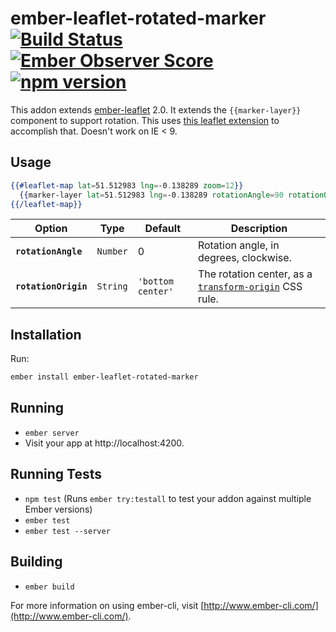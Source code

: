 # ember-leaflet-rotated-marker [![Build Status](https://travis-ci.org/miguelcobain/ember-leaflet-rotated-marker.svg)](https://travis-ci.org/miguelcobain/ember-leaflet-rotated-marker) [![Ember Observer Score](http://emberobserver.com/badges/ember-leaflet-rotated-marker.svg)](http://emberobserver.com/addons/ember-leaflet-rotated-marker) [![npm version](https://badge.fury.io/js/ember-leaflet-rotated-marker.svg)](https://badge.fury.io/js/ember-leaflet-rotated-marker)

This addon extends [ember-leaflet](http://www.ember-leaflet.com/) 2.0. It extends the `{{marker-layer}}` component to support rotation.
This uses [this leaflet extension](https://github.com/bbecquet/Leaflet.RotatedMarker) to accomplish that. Doesn't work on IE < 9.

## Usage

```hbs
{{#leaflet-map lat=51.512983 lng=-0.138289 zoom=12}}
  {{marker-layer lat=51.512983 lng=-0.138289 rotationAngle=90 rotationOrigin="25% 25%"}}
{{/leaflet-map}}
```

Option | Type | Default | Description  
-------|------|---------|------------
**`rotationAngle`** | `Number` | 0 | Rotation angle, in degrees, clockwise.
**`rotationOrigin`** | `String` | `'bottom center'` | The rotation center, as a [`transform-origin`](https://developer.mozilla.org/en-US/docs/Web/CSS/transform-origin) CSS rule.

## Installation

Run:
```bash
ember install ember-leaflet-rotated-marker
```

## Running

* `ember server`
* Visit your app at http://localhost:4200.

## Running Tests

* `npm test` (Runs `ember try:testall` to test your addon against multiple Ember versions)
* `ember test`
* `ember test --server`

## Building

* `ember build`

For more information on using ember-cli, visit [http://www.ember-cli.com/](http://www.ember-cli.com/).
